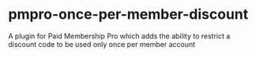 # pmpro-once-per-member-discount
A plugin for Paid Membership Pro which adds the ability to restrict a discount code to be used only once per member account

